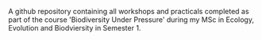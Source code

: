A github repository containing all workshops and practicals completed as part
of the course 'Biodiversity Under Pressure' during my MSc in Ecology, 
Evolution and Biodviersity in Semester 1.